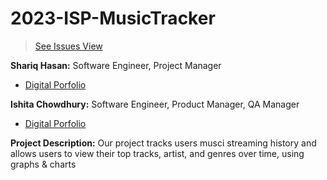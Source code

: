 # 2023-ISP-MusicTracker
> [See Issues View](https://github.com/users/CSAllenISD/projects/1/views/40?filterQuery=isp%3AiStudy)

**Shariq Hasan:** Software Engineer, Project Manager
- [Digital Porfolio](https://shariq-h.github.io/)

**Ishita Chowdhury:** Software Engineer, Product Manager, QA Manager 
- [Digital Porfolio](https://www.codermerlin.com/users/ishita-chowdhury/Digital%20Portfolio/index.html)


**Project Description:**
Our project tracks users musci streaming history and allows users to view their top tracks, artist, and genres over time, using graphs & charts


